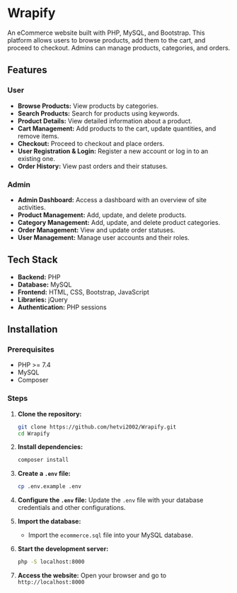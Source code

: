 # Wrapify

An eCommerce website built with PHP, MySQL, and Bootstrap. This platform allows users to browse products, add them to the cart, and proceed to checkout. Admins can manage products, categories, and orders.

## Features

### User
- **Browse Products:** View products by categories.
- **Search Products:** Search for products using keywords.
- **Product Details:** View detailed information about a product.
- **Cart Management:** Add products to the cart, update quantities, and remove items.
- **Checkout:** Proceed to checkout and place orders.
- **User Registration & Login:** Register a new account or log in to an existing one.
- **Order History:** View past orders and their statuses.

### Admin
- **Admin Dashboard:** Access a dashboard with an overview of site activities.
- **Product Management:** Add, update, and delete products.
- **Category Management:** Add, update, and delete product categories.
- **Order Management:** View and update order statuses.
- **User Management:** Manage user accounts and their roles.

## Tech Stack

- **Backend:** PHP
- **Database:** MySQL
- **Frontend:** HTML, CSS, Bootstrap, JavaScript
- **Libraries:** jQuery
- **Authentication:** PHP sessions

## Installation

### Prerequisites

- PHP >= 7.4
- MySQL
- Composer

### Steps

1. **Clone the repository:**
    ```sh
    git clone https://github.com/hetvi2002/Wrapify.git
    cd Wrapify
    ```

2. **Install dependencies:**
    ```sh
    composer install
    ```

3. **Create a `.env` file:**
    ```sh
    cp .env.example .env
    ```

4. **Configure the `.env` file:** Update the `.env` file with your database credentials and other configurations.

5. **Import the database:**
    - Import the `ecommerce.sql` file into your MySQL database.

6. **Start the development server:**
    ```sh
    php -S localhost:8000
    ```

7. **Access the website:**
    Open your browser and go to `http://localhost:8000`



